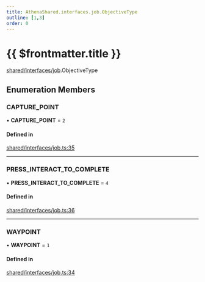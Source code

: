 ```yaml
---
title: AthenaShared.interfaces.job.ObjectiveType
outline: [1,3]
order: 0
---
```


# {{ $frontmatter.title }}


[shared/interfaces/job](../modules/shared_interfaces_job.md).ObjectiveType

## Enumeration Members

### CAPTURE\_POINT

• **CAPTURE\_POINT** = ``2``

#### Defined in

[shared/interfaces/job.ts:35](https://github.com/Stuyk/altv-athena/blob/8d1016e/src/core/shared/interfaces/job.ts#L35)

___

### PRESS\_INTERACT\_TO\_COMPLETE

• **PRESS\_INTERACT\_TO\_COMPLETE** = ``4``

#### Defined in

[shared/interfaces/job.ts:36](https://github.com/Stuyk/altv-athena/blob/8d1016e/src/core/shared/interfaces/job.ts#L36)

___

### WAYPOINT

• **WAYPOINT** = ``1``

#### Defined in

[shared/interfaces/job.ts:34](https://github.com/Stuyk/altv-athena/blob/8d1016e/src/core/shared/interfaces/job.ts#L34)
